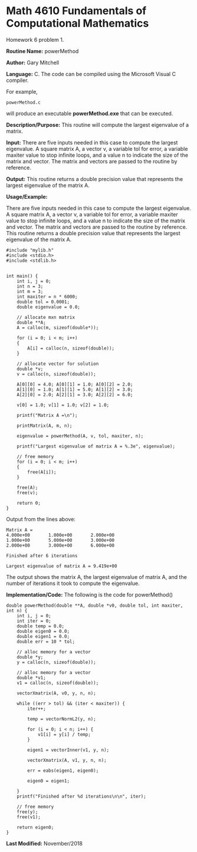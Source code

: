 # Math 4610 Fundamentals of Computational Mathematics
Homework 6 problem 1.

**Routine Name:**           powerMethod

**Author:** Gary Mitchell

**Language:** C. The code can be compiled using the Microsoft Visual C compiler.

For example,

    powerMethod.c

will produce an executable **powerMethod.exe** that can be executed.

**Description/Purpose:** This routine will compute the largest eigenvalue of a matrix.

**Input:** There are five inputs needed in this case to compute the largest eigenvalue. A square matrix A, a vector v, a variable tol for error, a variable maxiter value to stop infinite loops, and a value n to indicate the size of the matrix and vector. The matrix and vectors are passed to the routine by reference.

**Output:** This routine returns a double precision value that represents the largest eigenvalue of the matrix A.

**Usage/Example:**

There are five inputs needed in this case to compute the largest eigenvalue. A square matrix A, a vector v, a variable tol for error, a variable maxiter value to stop infinite loops, and a value n to indicate the size of the matrix and vector. The matrix and vectors are passed to the routine by reference. This routine returns a double precision value that represents the largest eigenvalue of the matrix A.

    #include "mylib.h"
    #include <stdio.h>
    #include <stdlib.h>


    int main() {
        int i, j = 0;
        int n = 3;
        int m = 3;
        int maxiter = n * 6000;
        double tol = 0.0001;
        double eigenvalue = 0.0;

        // allocate mxn matrix
        double **A;
        A = calloc(m, sizeof(double*));

        for (i = 0; i < m; i++)
        {
            A[i] = calloc(n, sizeof(double));
        }

        // allocate vector for solution
        double *v;
        v = calloc(n, sizeof(double));

        A[0][0] = 4.0; A[0][1] = 1.0; A[0][2] = 2.0;
        A[1][0] = 1.0; A[1][1] = 5.0; A[1][2] = 3.0;
        A[2][0] = 2.0; A[2][1] = 3.0; A[2][2] = 6.0;

        v[0] = 1.0; v[1] = 1.0; v[2] = 1.0;

        printf("Matrix A =\n");

        printMatrix(A, m, n);

        eigenvalue = powerMethod(A, v, tol, maxiter, n);

        printf("Largest eigenvalue of matrix A = %.3e", eigenvalue);

        // free memory
        for (i = 0; i < m; i++)
        {
            free(A[i]);
        }

        free(A);
        free(v);

        return 0;
    }

Output from the lines above:

    Matrix A =
    4.000e+00       1.000e+00       2.000e+00
    1.000e+00       5.000e+00       3.000e+00
    2.000e+00       3.000e+00       6.000e+00

    Finished after 6 iterations
    
    Largest eigenvalue of matrix A = 9.419e+00

The output shows the matrix A, the largest eigenvalue of matrix A, and the number of iterations it took to compute the eigenvalue.

**Implementation/Code:** The following is the code for powerMethod()

    double powerMethod(double **A, double *v0, double tol, int maxiter, int n) {
        int i, j = 0;
        int iter = 0;
        double temp = 0.0;
        double eigen0 = 0.0;
        double eigen1 = 0.0;
        double err = 10 * tol;

        // alloc memory for a vector
        double *y;
        y = calloc(n, sizeof(double));

        // alloc memory for a vector
        double *v1;
        v1 = calloc(n, sizeof(double));

        vectorXmatrix(A, v0, y, n, n);

        while ((err > tol) && (iter < maxiter)) {
            iter++;

            temp = vectorNormL2(y, n);

            for (i = 0; i < n; i++) {
                v1[i] = y[i] / temp;
            }

            eigen1 = vectorInner(v1, y, n);

            vectorXmatrix(A, v1, y, n, n);

            err = eabs(eigen1, eigen0);

            eigen0 = eigen1;

        }
        printf("Finished after %d iterations\n\n", iter);

        // free memory
        free(y);
        free(v1);

        return eigen0;
    }

**Last Modified:** November/2018

